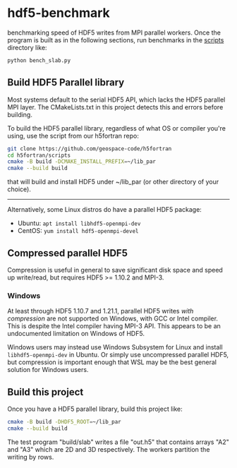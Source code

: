 # hdf5-benchmark

benchmarking speed of HDF5 writes from MPI parallel workers.
Once the program is built as in the following sections, run benchmarks in the [scripts](./scripts) directory like:

```sh
python bench_slab.py
```

## Build HDF5 Parallel library

Most systems default to the serial HDF5 API, which lacks the HDF5 parallel MPI layer.
The CMakeLists.txt in this project detects this and errors before building.

To build the HDF5 parallel library, regardless of what OS or compiler you're using, use the script from our h5fortran repo:

```sh
git clone https://github.com/geospace-code/h5fortran
cd h5fortran/scripts
cmake -B build -DCMAKE_INSTALL_PREFIX=~/lib_par
cmake --build build
```

that will build and install HDF5 under ~/lib_par (or other directory of your choice).

---

Alternatively, some Linux distros do have a parallel HDF5 package:

* Ubuntu: `apt install libhdf5-openmpi-dev`
* CentOS: `yum install hdf5-openmpi-devel`

## Compressed parallel HDF5

Compression is useful in general to save significant disk space and speed up write/read, but requires HDF5 >= 1.10.2 and MPI-3.

### Windows

At least through HDF5 1.10.7 and 1.21.1, parallel HDF5 writes *with compression* are not supported on Windows, with GCC or Intel compiler.
This is despite the Intel compiler having MPI-3 API.
This appears to be an undocumented limitation on Windows of HDF5.

Windows users may instead use Windows Subsystem for Linux and install `libhdf5-openmpi-dev` in Ubuntu.
Or simply use uncompressed parallel HDF5, but compression is important enough that WSL may be the best general solution for Windows users.

## Build this project

Once you have a HDF5 parallel library, build this project like:

```sh
cmake -B build -DHDF5_ROOT=~/lib_par
cmake --build build
```

The test program "build/slab" writes a file "out.h5" that contains arrays "A2" and "A3" which are 2D and 3D respectively.
The workers partition the writing by rows.
